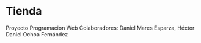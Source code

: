 # Tienda
Proyecto Programacion Web
Colaboradores: Daniel Mares Esparza, Héctor Daniel Ochoa Fernández
